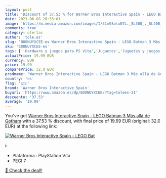 ```yaml
---
layout: post
title: 'Discount of 37.53 % for Warner Bros Interactive Spain - LEGO Bat'
date: 2021-06-08 20:33:01
image: 'https://m.media-amazon.com/images/I/51mGSoluN7L._SL500_._SL400_.jpg'
comments: true
category: ofertas
author: 'tole.es'
slug: 'B00NUYXCEE-es Warner Bros Interactive Spain - LEGO Batman 3 Más allá de...'
sku: 'B00NUYXCEE-es'
tags: [ 'Hardware y juegos para PS Vita','Juguetes','Juguetes y juegos','Videojuegos','lego','warner bros interactive spain', ]
actualPrice: 19.99 EUR
currency: EUR
price: 19.99
comparePrice: 32.0 EUR
prodname: 'Warner Bros Interactive Spain - LEGO Batman 3 Más allá de Gotham'
country: 'es'
flag: '🇪🇸'
brand: 'Warner Bros Interactive Spain'
buyurl: 'https://www.amazon.es/dp/B00NUYXCEE/?tag=tolees-21'
descuento: '37.53'
average: '19.99'
---
```


You've got [Warner Bros Interactive Spain - LEGO Batman 3 Más allá de Gotham](https://www.amazon.es/dp/B00NUYXCEE/?tag=tolees-21) with a  37.53 % discount, with final price of 19.99 EUR (original: 32.0 EUR) at the following link:

[![Warner Bros Interactive Spain - LEGO Bat](https://m.media-amazon.com/images/I/51mGSoluN7L._SL500_._SL400_.jpg)](https://www.amazon.es/dp/B00NUYXCEE/?tag=tolees-21)

ℹ️:

- Plataforma : PlayStation Vita
- PEGI 7

[🛒 Check the deal!!](https://www.amazon.es/dp/B00NUYXCEE/?tag=tolees-21)
